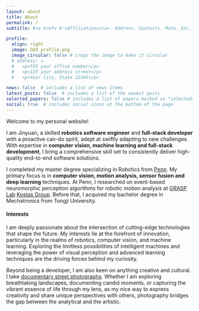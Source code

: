 ```yaml
---
layout: about
title: About
permalink: /
subtitle: #<a href='#'>Affiliations</a>. Address. Contacts. Moto. Etc.

profile:
  align: right
  image: GUO_profile.png
  image_circular: false # crops the image to make it circular
  # address: >
  #   <p>555 your office number</p>
  #   <p>123 your address street</p>
  #   <p>Your City, State 12345</p>

news: false  # includes a list of news items
latest_posts: false  # includes a list of the newest posts
selected_papers: false # includes a list of papers marked as "selected={true}"
social: true  # includes social icons at the bottom of the page
---
```


<!-- Write your biography here. Tell the world about yourself. Link to your favorite [subreddit](http://reddit.com). You can put a picture in, too. The code is already in, just name your picture `prof_pic.jpg` and put it in the `img/` folder. -->

<!-- Put your address / P.O. box / other info right below your picture. You can also disable any of these elements by editing `profile` property of the YAML header of your `_pages/about.md`. Edit `_bibliography/papers.bib` and Jekyll will render your [publications page](/al-folio/publications/) automatically.

Link to your social media connections, too. This theme is set up to use [Font Awesome icons](http://fontawesome.github.io/Font-Awesome/) and [Academicons](https://jpswalsh.github.io/academicons/), like the ones below. Add your Facebook, Twitter, LinkedIn, Google Scholar, or just disable all of them. -->

Welcome to my personal website! 

 I am Jinyuan, a skilled **robotics software engineer** and **full-stack developer** with a proactive can-do spirit, adept at swiftly adapting to new challenges. With expertise in **computer vision, machine learning and full-stack development**, I bring a comprehensive skill set to consistently deliver high-quality end-to-end software solutions. 
 
 I completed my master degree specializing in Robotics from [Penn](https://www.seas.upenn.edu/). My primary focus is in **computer vision, motion analysis, sensor fusion and deep learning** techniques. At Penn, I researched on event-based neuromorphic perception algorithms for robotic motion analysis at [GRASP Lab](https://www.grasp.upenn.edu/) [Kostas Group](https://www.cis.upenn.edu/~kostas/). Before that, I acquired my bachelor degree in Mechatronics from Tongji University. 


#### Interests

I am deeply passionate about the intersection of cutting-edge technologies that shape the future. My interests lie at the forefront of innovation, particularly in the realms of robotics, computer vision, and machine learning. Exploring the limitless possibilities of intelligent machines and leveraging the power of visual perception and advanced learning techniques are the driving forces behind my curiosity.

Beyond being a developer, I am also keen on anything creative and cultural. I take [documentary street photographs](https://www.jinyuanguo.com/). Whether I am exploring breathtaking landscapes, documenting candid moments, or capturing the vibrant essence of life through my lens, as my nice way to express creativity and share unique perspectives with others, photography bridges the gap between the analytical and the artistic.